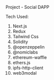 Project - Social DAPP

Tech Used:

1. Next.js
2. Redux
3. Tailwind Css
4. Solidity
5. @openzeppelin
6. @nomiclabs
7. ethereum-waffle
8. ethers.js
9. ipfs-http-client
10. web3modal
